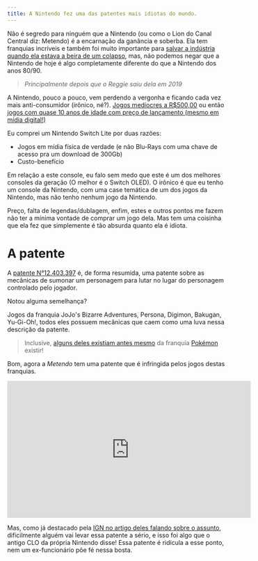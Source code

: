```yaml
---
title: A Nintendo fez uma das patentes mais idiotas do mundo.
---
```


Não é segredo para ninguém que a Nintendo (ou como o Lion do Canal Central diz:
Metendo) é a encarnação da ganância e soberba. Ela tem franquias incríveis e
também foi muito importante para [salvar a indústria quando ela estava a beira
de um colapso](https://pt.wikipedia.org/wiki/Crise_dos_jogos_eletr%C3%B4nicos_de_1983),
mas, não podemos negar que a Nintendo de hoje é algo completamente diferente do
que a Nintendo dos anos 80/90.

> _Principalmente depois que o Reggie saiu dela em 2019_

A Nintendo, pouco a pouco, vem perdendo a vergonha e ficando cada vez mais
anti-consumidor (irônico, né?). [Jogos medíocres a R$500,00](https://www.nintendo.com/pt-br/store/products/mario-kart-world-switch-2/?srsltid=AfmBOoqfbT2DxZ0uAFUdP3guuVvxnUAmLk0tdpvAqDA8Wr9_on9vkCpb)
ou então [jogos com quase 10 anos de idade com preço de lançamento (mesmo em
mídia digital!)](https://www.nintendo.com/pt-br/store/products/the-legend-of-zelda-breath-of-the-wild-switch/)

Eu comprei um Nintendo Switch Lite por duas razões:

- Jogos em mídia física de verdade (e não Blu-Rays com uma chave de acesso pra
  um download de 300Gb)
- Custo-benefício

Em relação a este console, eu falo sem medo que este é um dos melhores consoles
da geração (O melhor é o Switch OLED). O irônico é que eu tenho um console da
Nintendo, com uma case temática de um dos jogos da Nintendo, mas não tenho
nenhum jogo da Nintendo.

Preço, falta de legendas/dublagem, enfim, estes e outros pontos me fazem não
ter a mínima vontade de comprar um jogo dela. Mas tem uma coisinha que ela fez que
simplemente é tão absurda quanto ela é idiota.

# A patente

A [patente N°12.403.397](https://gamesfray.com/wp-content/uploads/2025/09/US12403397B2-2025-09-02.pdf)
é, de forma resumida, uma patente sobre as mecânicas de sumonar um personagem
para lutar no lugar do personagem controlado pelo jogador.

Notou alguma semelhança?

Jogos da franquia JoJo's Bizarre Adventures, Persona, Digimon, Bakugan, Yu-Gi-Oh!, todos eles
possuem mecânicas que caem como uma luva nessa descrição da patente.

> Inclusive, [alguns deles existiam antes mesmo](https://en.wikipedia.org/wiki/List_of_JoJo%27s_Bizarre_Adventure_video_games#Main_series:~:text=JoJo%27s%20Bizarre%20Adventure%20(1993%20%2D%20Super%20Famicom%20%2D%20Cobra%20Team%2C%20WinkySoft)%20%2D%20Role%2Dplaying%20game) da franquia [Pokémon](https://en.wikipedia.org/wiki/Pok%C3%A9mon_(video_game_series)#:~:text=The%20first%20games%2C%20Pocket%20Monsters%20Red%20and%20Green%2C%20were%20released%20in%201996%20in%20Japan%20for%20the%20Game%20Boy) existir!

Bom, agora a <span style="color: var(--red)">_Metendo_</span> tem uma patente que é infringida pelos jogos destas
franquias.

<iframe width="560" height="315" src="https://www.youtube.com/embed/rWY47bW8K3s?si=aTiZkwLqhphjPmw9" title="YouTube video player" frameborder="0" allow="accelerometer; autoplay; clipboard-write; encrypted-media; gyroscope; picture-in-picture; web-share" referrerpolicy="strict-origin-when-cross-origin" allowfullscreen></iframe>

Mas, como já destacado pela [IGN no artigo deles falando sobre o assunto](https://www.ign.com/articles/nintendo-should-never-have-received-controversial-summon-character-and-let-it-fight-pokmon-patent-ip-lawyers-say#:~:text=However%2C%20Don%20McGowan,screen%20patent.%E2%80%9D),
dificilmente alguém vai levar essa patente a sério, e isso foi algo que o
antigo CLO da própria Nintendo disse! Essa patente é ridícula a esse ponto, nem
um ex-funcionário põe fé nessa bosta.
